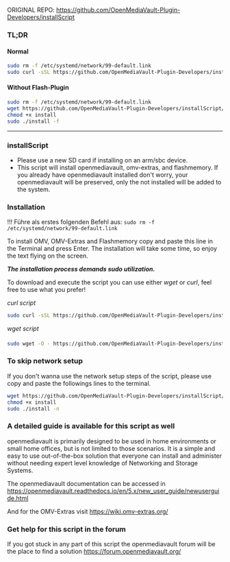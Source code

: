 ORIGINAL REPO: https://github.com/OpenMediaVault-Plugin-Developers/installScript

### TL;DR

#### Normal
```bash
sudo rm -f /etc/systemd/network/99-default.link
sudo curl -sSL https://github.com/OpenMediaVault-Plugin-Developers/installScript/raw/master/install | sudo bash
```

#### Without Flash-Plugin
```bash
sudo rm -f /etc/systemd/network/99-default.link
wget https://github.com/OpenMediaVault-Plugin-Developers/installScript/raw/master/install
chmod +x install
sudo ./install -f
```
---

### installScript
- Please use a new SD card if installing on an arm/sbc device.
- This script will install openmediavault, omv-extras, and flashmemory. If you already have openmediavault installed don't worry, your openmediavault will be preserved, only the not installed will be added to the system.

### Installation
!!! Führe als erstes folgenden Befehl aus: `sudo rm -f /etc/systemd/network/99-default.link`

To install OMV, OMV-Extras and Flashmemory copy and paste this line in the Terminal and press Enter. The installation will take some time, so enjoy the text flying on the screen. 

***The installation process demands sudo utilization.***

To download and execute the script you can use either *wget* or *curl*, feel free to use what you prefer!

*curl script*
```bash
sudo curl -sSL https://github.com/OpenMediaVault-Plugin-Developers/installScript/raw/master/install | sudo bash
```

*wget script*
####  
```bash
sudo wget -O - https://github.com/OpenMediaVault-Plugin-Developers/installScript/raw/master/install | sudo bash
```
### To skip network setup
If you don't wanna use the network setup steps of the script, please use copy and paste the followings lines to the terminal. 
```bash
wget https://github.com/OpenMediaVault-Plugin-Developers/installScript/raw/master/install
chmod +x install
sudo ./install -n
```

### A detailed guide is available for this script as well
openmediavault is primarily designed to be used in home environments or small home offices, but is not limited to those scenarios. It is a simple and easy to use out-of-the-box solution that everyone can install and administer without needing expert level knowledge of Networking and Storage Systems.

The openmediavault documentation can be accessed in https://openmediavault.readthedocs.io/en/5.x/new_user_guide/newuserguide.html

And for the OMV-Extras visit https://wiki.omv-extras.org/
 
### Get help for this script in the forum
If you got stuck in any part of this script the openmediavault forum will be the place to find a solution https://forum.openmediavault.org/

